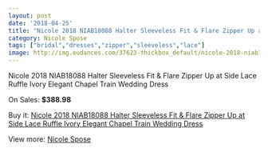 ```yaml
---
layout: post
date: '2018-04-25'
title: "Nicole 2018 NIAB18088 Halter Sleeveless Fit & Flare Zipper Up at Side Lace Ruffle Ivory Elegant Chapel Train Wedding Dress"
category: Nicole Spose
tags: ["bridal","dresses","zipper","sleeveless","lace"]
image: http://img.eudances.com/37623-thickbox_default/nicole-2018-niab18088-halter-sleeveless-fit-flare-zipper-up-at-side-lace-ruffle-ivory-elegant-chapel-train-wedding-dress.jpg
---
```

Nicole 2018 NIAB18088 Halter Sleeveless Fit & Flare Zipper Up at Side Lace Ruffle Ivory Elegant Chapel Train Wedding Dress

On Sales: **$388.98**
<a href="https://www.eudances.com/en/nicole-spose/11120-nicole-2018-niab18088-halter-sleeveless-fit-flare-zipper-up-at-side-lace-ruffle-ivory-elegant-chapel-train-wedding-dress.html"><amp-img layout="responsive" width="600" height="600" src="//img.eudances.com/37623-thickbox_default/nicole-2018-niab18088-halter-sleeveless-fit-flare-zipper-up-at-side-lace-ruffle-ivory-elegant-chapel-train-wedding-dress.jpg" alt="Nicole 2018 NIAB18088 Halter Sleeveless Fit & Flare Zipper Up at Side Lace Ruffle Ivory Elegant Chapel Train Wedding Dress 0" /></a>
<a href="https://www.eudances.com/en/nicole-spose/11120-nicole-2018-niab18088-halter-sleeveless-fit-flare-zipper-up-at-side-lace-ruffle-ivory-elegant-chapel-train-wedding-dress.html"><amp-img layout="responsive" width="600" height="600" src="//img.eudances.com/37625-thickbox_default/nicole-2018-niab18088-halter-sleeveless-fit-flare-zipper-up-at-side-lace-ruffle-ivory-elegant-chapel-train-wedding-dress.jpg" alt="Nicole 2018 NIAB18088 Halter Sleeveless Fit & Flare Zipper Up at Side Lace Ruffle Ivory Elegant Chapel Train Wedding Dress 1" /></a>
<a href="https://www.eudances.com/en/nicole-spose/11120-nicole-2018-niab18088-halter-sleeveless-fit-flare-zipper-up-at-side-lace-ruffle-ivory-elegant-chapel-train-wedding-dress.html"><amp-img layout="responsive" width="600" height="600" src="//img.eudances.com/37624-thickbox_default/nicole-2018-niab18088-halter-sleeveless-fit-flare-zipper-up-at-side-lace-ruffle-ivory-elegant-chapel-train-wedding-dress.jpg" alt="Nicole 2018 NIAB18088 Halter Sleeveless Fit & Flare Zipper Up at Side Lace Ruffle Ivory Elegant Chapel Train Wedding Dress 2" /></a>

Buy it: [Nicole 2018 NIAB18088 Halter Sleeveless Fit & Flare Zipper Up at Side Lace Ruffle Ivory Elegant Chapel Train Wedding Dress](https://www.eudances.com/en/nicole-spose/11120-nicole-2018-niab18088-halter-sleeveless-fit-flare-zipper-up-at-side-lace-ruffle-ivory-elegant-chapel-train-wedding-dress.html "Nicole 2018 NIAB18088 Halter Sleeveless Fit & Flare Zipper Up at Side Lace Ruffle Ivory Elegant Chapel Train Wedding Dress")

View more: [Nicole Spose](https://www.eudances.com/en/179-nicole-spose "Nicole Spose")